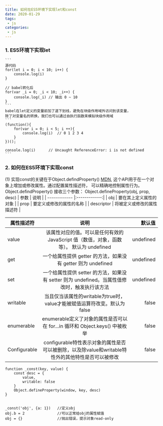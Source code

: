 ```yaml
---
title: 如何在ES5环境下实现let和const
date: 2020-01-29
tags:
 - js
categories:
 - js
---
```

[MDN]: https://developer.mozilla.org/en-US/docs/Web/JavaScript/Reference/Global_Objects/Object/defineProperty
### 1. ES5环境下实现let

    ```
    源代码
    for(let i = 0; i < 10; i++) {
        console.log(i)
    }

    // babel转化后
    for(var _i = 0; _i < 10; _i++) {
        console.log(_i) // 输出 0 ~ 10
    }
    ```
    babel在let定义的变量前加了道下划线，避免在块级作用域外访问到该变量，
    除了对变量名的转换，我们也可以通过自执行函数来模拟块级作用域
    ```
    (function(){
        for(var i = 0; i < 5; i ++){
            console.log(i)  // 0 1 2 3 4
        }
    })();

    console.log(i)      // Uncaught ReferenceError: i is not defined
    ```

### 2. 如何在ES5环境下实现const

(1) 实现const的关键在于Object.defindProperty()
[MDN][MDN],
这个API用于在一个对象上增加或修改属性。通过配置属性描述符，
可以精确地控制属性行为。Object.defindProperty() 接收三个参数：
Object.defineProperty(obj, prop, desc)
| 参数        | 说明           |
| ------------- |:-------------:|
| obj      | 要在其上定义属性的对象 |
| prop      | 要定义或修改的属性的名称      |
| descriptor | 将被定义或修改的属性描述符      |




| 属性描述符        | 说明           | 默认值  |
| ------------- |:-------------:| -----:|
| value | 该属性对应的值。可以是任何有效的 JavaScript 值（数值，对象，函数等）。 默认为 undefined | undefined |
| get | 一个给属性提供 getter 的方法，如果没有 getter 则为 undefined | undefined |
| set | 一个给属性提供 setter 的方法，如果没有 setter 则为 undefined。当属性值修改时，触发执行该方法 | undefined |
| writable | 当且仅当该属性的writable为true时，value才能被赋值运算符改变。默认为 false | false |
| enumerable | enumerable定义了对象的属性是否可以在 for...in 循环和 Object.keys() 中被枚举 | false |
| Configurable | configurable特性表示对象的属性是否可以被删除，以及除value和writable特性外的其他特性是否可以被修改 | false |

```
function _const(key, value) {
    const desc = {
        value,
        writable: false
    }
    Object.defineProperty(window, key, desc)
}


_const('obj', {a: 1})   //定义obj
obj.b = 2               //可以正常给obj的属性赋值
obj = {}                //抛出错误，提示对象read-only
```
